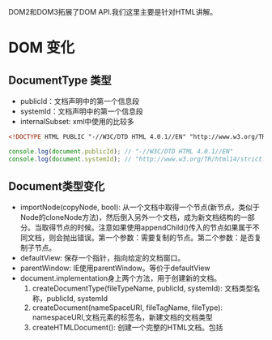 DOM2和DOM3拓展了DOM API.我们这里主要是针对HTML讲解。
# DOM 变化
## DocumentType 类型
- publicId：文档声明中的第一个信息段
- systemId：文档声明中的第一个信息段
- internalSubset: xml中使用的比较多
```html
<!DOCTYPE HTML PUBLIC "-//W3C/DTD HTML 4.0.1//EN" "http://www.w3.org/TR/html14/strict.dtd"> 
```
```javascript
console.log(document.publicId); // "-//W3C/DTD HTML 4.0.1//EN"
console.log(document.systemId); // "http://www.w3.org/TR/html14/strict.dtd"
```

## Document类型变化
- importNode(copyNode, bool): 从一个文档中取得一个节点(新节点，类似于Node的cloneNode方法)，然后倒入另外一个文档，成为新文档结构的一部分。当取得节点的时候。注意如果使用appendChild()传入的节点如果属于不同文档，则会抛出错误。第一个参数：需要复制的节点。第二个参数：是否复制子节点。
- defaultView: 保存一个指针，指向给定的文档窗口。 
- parentWindow: IE使用parentWindow。等价于defaultView
- document.implementation身上两个方法，用于创建新的文档。
    1. createDocumentType(fileTypeName, publicId, systemId): 文档类型名称，publicId, systemId
    1. createDocument(nameSpaceURI, fileTagName, fileType): namespaceURI,文档元素的标签名，新建文档的文档类型
    1. createHTMLDocument(): 创建一个完整的HTML文档。包括 <html> <head> <title> <body>。
```javascript

// 方法在XML中用的比较多
var newNode = document.importNode(oldNode, true);
document.body.appendChild(newNode);

var parentWIndow = document.defaultView || document.parentWindow;

// 创建一个HTML 4.0.1 Strict文档
var docType = document.implementation.createDocumentType('html', "-//W3C/DTD HTML 4.0.1//EN", "http://www.w3.org/TR/html14/strict.dtd");
var doc = document.implementation.createDocument("http://www.w3.org/1999/xhtml", "html", docType);

// 返回一个完整的HTML 文档，并且将title设置为title name
var doc2 = document.implementation.createHTMLDocument('title name');
console.log(doc2.title); // title name
console.log(typeof doc2.body); // object
```

## Node节点变化
- isSupport(feature, version):  检测是否支持feature特性的version版本
- isSameNode(node): 相同返回true,是同一个节点
- isEqualNode(node): 相等返回true,类型相等，属性相等。
- setUserData(operType, key, value, srcNode, destNode):  不是很懂
    1. operType: 1复制，2导入， 3删除，4重命名
    1. key: 数据键
    1. value: 数据值
    1. srcNode 源节点
    1. destNode: 目标节点
- contentDocument: 属性包含一个指针，指向框架内容的文档对象（HTMLFrameElemnt, HTMLIFrameElement:表示框架和内嵌框架）。以前只能通过frames集合进行获取。
```javascript
// 等价这个方法 ： document.implementation.hasFeature("Core","3.0");
if (document.body.isSupport('HTML', '2.0')) {

}

// isSameNode 和isEqualNode
var div1 = document.createElement('div');
div1.setAttribute('class', 'box');

var div2 = document.createElement('div');
div2.setAttribute('class', "box");
console.log(div1.isSameNode(div1)); // true
console.log(div1.isEqualNode(div2)); // true
console.log(div1.isSameNode(div2)); // false

var div = document.creatElement('div');
div.setUserData('name', "Nicholas", function(operation, key, value, src, dest) {
    if (operation == 1) {
        dest,setUserData(key, value, function(){}l)
    }
});
var newDiv = div.cloneNode(true);
console.log(newDiv.getUserData('name'));

// 框架变化
var iframe = document.getElementById('myIframe');
var iframeDoc = iframe.contentDocument; // IE8以前无效
```

# 样式
```javascript
// 判断支持css的能力
document.implementation.hasFeature('css', '2.0');
document.implementation.hasFeature('css2', '2.0'); 
```
## js访问元素样式
css 中使用下划线分割,在js中使用驼峰大小写形式访问。但是特殊字符float浮动，由于是关键字，因此使用cssFloat进行访问,IE使用styleFlocat.
```javascript
var el = document.getElementById('myId');
// background-color
el.style.backgroundColor = '#fff';

// color
el.style.color = 'red';

// font-family
el.style.fontFamily = ''Arial;

// 对于float访问
 var value = el.cssFlocat || el.styleFlocat;
```
## Element 的 style
- cssText: 访问style特性中的css代码，修改情况会替换所有的style的内容。
- length: css属性的数量
- parentRule: 表示CSS需不需要的CSSRule对象
- getPropertyCSSValue(propertyName): 返回包含给定属性值得CSSValue对象
- getPropertyPriority(propertyName): 如果给定的属性使用了!important设置，则返回'important'，否则返回空字符串.
    1. CSStEXT: 返回值等于getPropertyValue()
    1. cssValueType: 0 继承的值，1基本的值， 2致列表， 3自定义的值
- getPropertyValue(propertyName): 返回给定属性的字符串值
- item(index): 返回给定位置的css属性的名称
- removeProperty(propertyName): 从央视中删除给定的属性
- setProperty(propertyName, value, priority): 将给定属性设置为相应的值，并加上优先权标志('important'或空字符串)。
```javascript
var el = document.createElement('myId');
el.style.cssText = 'width: 200px; height: 300px; color: red';
for(i = 0; i < el.style.length; i++) {
    console.log(el.style.item(i)) // 打印出width, height color
}
// console.log(el.style.getPropertyCSSValue('color')); // Chrome没有这个方法
```
## 计算样式
- document.defaultView.getComputedStyle(): 会计算出当前节点的样式(包括继承过来的最终样式)
- currentStyle: IE使用这个属性等价于getComputedStyle()
```javascript
var el = document.getElementById('myId');
var computedStyle = document.defaultView.getComputedStyle(el); 
console.log(computedStyle.width, computedStyle.height);

var currentStyle = el.currentStyle;
console.log(currentStyle.width, currentStyle.height);
```

## 操作样式表
CSSStyleSheet类型表示样式表，包括通过`<link>`元素包含的样式表和在`<style>`中定义的样式表。分别使用HTMLLinkElement, HTMLStyleElement类型表示。测试是否支持DOM2级样式表
```javascript
document.implemetation.hasFeature('StyleSheets', '2.0');
```
CSSStyleSheet继承于StyleSheet.继承的属性如下
- disabled: 样式表是否被禁用，true被禁用。值可修改
- href: 如果样式表是link方式引入，则是样式表的URL.否则null
- media: 当前样式表支持的所有媒体类型的集合。与所有DOM集合类型一样，这个集合也有length和item()方法。可根据方括号获取集合中的值。如果集合为空，表示样式表适用于多有媒体。
- ownerNode: 指向拥有当前样式表的节点的指针。